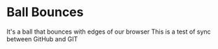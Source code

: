 # Ball Bounces
It's a ball that bounces with edges of our browser
This is a test of sync between GitHub and GIT
